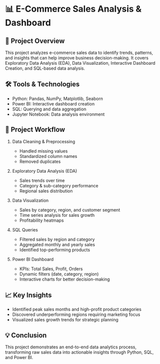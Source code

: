 # 📊 E-Commerce Sales Analysis & Dashboard

## 📌 Project Overview

This project analyzes e-commerce sales data to identify trends, patterns, and insights that can help improve business decision-making. It covers Exploratory Data Analysis (EDA), Data Visualization, Interactive Dashboard Creation, and SQL-based data analysis.

## 🛠 Tools & Technologies

* Python: Pandas, NumPy, Matplotlib, Seaborn
* Power BI: Interactive dashboard creation
* SQL: Querying and data aggregation
* Jupyter Notebook: Data analysis environment


## 📂 Project Workflow

1. Data Cleaning & Preprocessing

   * Handled missing values
   * Standardized column names
   * Removed duplicates

2. Exploratory Data Analysis (EDA)

   * Sales trends over time
   * Category & sub-category performance
   * Regional sales distribution

3. Data Visualization

   * Sales by category, region, and customer segment
   * Time series analysis for sales growth
   * Profitability heatmaps

4. SQL Queries

   * Filtered sales by region and category
   * Aggregated monthly and yearly sales
   * Identified top-performing products

5. Power BI Dashboard

   * KPIs: Total Sales, Profit, Orders
   * Dynamic filters (date, category, region)
   * Interactive charts for better decision-making


## 📈 Key Insights

* Identified peak sales months and high-profit product categories
* Discovered underperforming regions requiring marketing focus
* Visualized sales growth trends for strategic planning


## 💡 Conclusion

This project demonstrates an end-to-end data analytics process, transforming raw sales data into actionable insights through Python, SQL, and Power BI.

